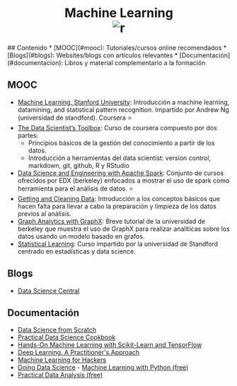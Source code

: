 <h1 align="center">
<b>Machine Learning</b><br>	
	<img src="https://d3njjcbhbojbot.cloudfront.net/api/utilities/v1/imageproxy/https://coursera.s3.amazonaws.com/topics/ml/large-icon.png" alt="r">
	<br>
</h1>
## Contenido
* [MOOC](#mooc): Tutoriales/cursos online recomendados
* [Blogs](#blogs): Websites/blogs con artículos relevantes
* [Documentación](#documentacion): Libros y material complementario a la formación

## MOOC
- [Machine Learning, Stanford University](https://www.coursera.org/learn/machine-learning): Introducción a machine learning, datamining, and statistical pattern recognition. Impartido por Andrew Ng (universidad de standford). Coursera :star:
- [The Data Scientist’s Toolbox](https://www.coursera.org/learn/data-scientists-tools): Curso de coursera compuesto por dos partes: 
  - Principios básicos de la gestión del conocimiento a partir de los datos.
  - Introducción a herramientas del data scientist: version control, markdown,
	git, github, R y RStudio
- [Data Science and Engineering with Apache Spark](https://www.edx.org/xseries/data-science-engineering-apacher-sparktm): Conjunto de cursos ofrecidos por EDX (berkeley) enfocados a mostrar el uso de spark como herramienta para el análisis de datos. :star:
- [Getting and Cleaning Data](https://www.coursera.org/learn/data-cleaning): Introducción a los conceptos básicos que hacen falta
para llevar a cabo la preparación y limpieza de los datos previos al análisis.
- [Graph Analytics with GraphX](http://ampcamp.berkeley.edu/big-data-mini-course/graph-analytics-with-graphx.html): Breve tutorial de la universidad de berkeley que muestra el uso de GraphX
para realizar analíticas sobre los datos usando un modelo basado en grafos.
- [Statistical Learning](http://online.stanford.edu/course/statistical-learning-self-paced): Curso impartido por la universidad de Standford centrado en estadísticas y data science.

## Blogs
- [Data Science Central](http://www.datasciencecentral.com/)

## Documentación
- [Data Science from Scratch](http://shop.oreilly.com/product/0636920033400.do)
- [Practical Data Science Cookbook](http://shop.oreilly.com/product/9781783980246.do)
- [Hands-On Machine Learning with Scikit-Learn and TensorFlow](http://shop.oreilly.com/product/0636920052289.do)
- [Deep Learning. A Practitioner's Approach](http://shop.oreilly.com/product/0636920035343.do)
- [Machine Learning for Hackers](http://shop.oreilly.com/product/0636920018483.do)
- [Doing Data Science](http://shop.oreilly.com/product/0636920028529.do)
- [Machine Learning with Python (free)](https://www.packtpub.com/packt/free-ebook/python-machine-learning-algorithms/?utm_source=kdnuggets&utm_medium=referral&utm_campaign=freeebook)
- [Practical Data Analysis (free)](https://www.packtpub.com/packt/free-ebook/practical-data-analysis/?utm_source=kdnuggets&utm_medium=referral&utm_campaign=freeebook)
